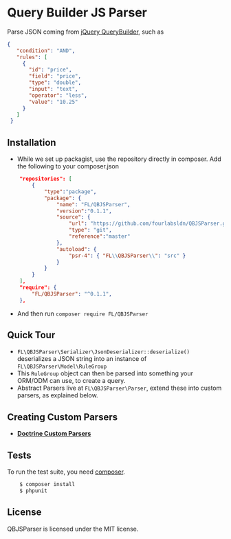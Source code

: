 # Query Builder JS Parser

Parse JSON coming from [jQuery QueryBuilder](http://querybuilder.js.org/), such as

```json
{
   "condition": "AND",
   "rules": [
     {
       "id": "price",
       "field": "price",
       "type": "double",
       "input": "text",
       "operator": "less",
       "value": "10.25"
     }
   ]
 }
```

## Installation
- While we set up packagist, use the repository directly in composer. Add the following to your composer.json
```json
    "repositories": [
        {
            "type":"package",
            "package": {
                "name": "FL/QBJSParser",
                "version":"0.1.1",
                "source": {
                    "url": "https://github.com/fourlabsldn/QBJSParser.git",
                    "type": "git",
                    "reference":"master"
                },
                "autoload": {
                    "psr-4": { "FL\\QBJSParser\\": "src" }
                }
            }
        }
    ],
    "require": {
        "FL/QBJSParser": "^0.1.1",
    },
```
- And then run `composer require FL/QBJSParser` 

## Quick Tour

- `FL\QBJSParser\Serializer\JsonDeserializer::deserialize()` deserializes a JSON string into an instance of `FL\QBJSParser\Model\RuleGroup`
- This `RuleGroup` object can then be parsed into something your ORM/ODM can use, to create a query.
- Abstract Parsers live at `FL\QBJSParser\Parser`, extend these into custom parsers, as explained below.

## Creating Custom Parsers
- [**Doctrine Custom Parsers**](Documentation/Parsers/Doctrine.md)


## Tests

To run the test suite, you need [composer](http://getcomposer.org).

```bash
    $ composer install
    $ phpunit
```

## License

QBJSParser is licensed under the MIT license.


